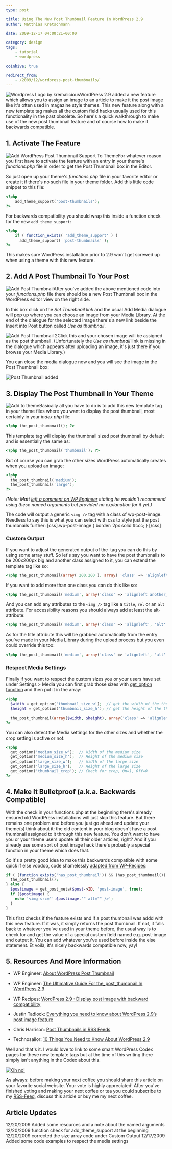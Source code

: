 ```yaml
---
type: post

title: Using The New Post Thumbnail Feature In WordPress 2.9
author: Matthias Kretschmann

date: 2009-12-17 04:00:21+00:00

category: design
tags:
    - tutorial
    - wordpress

coinhive: true

redirect_from:
    - /2009/12/wordpress-post-thumbnails/
---
```


![Wordpress Logo by kremalicious](../media/wordpress-logo.png)WordPress 2.9 added a new feature which allows you to assign an image to an article to make it the post image like it's often used in magazine style themes. This new feature along with a new template tag makes all the custom field hacks usually used for this functionality in the past obsolete. So here's a quick walkthrough to make use of the new post thumbnail feature and of course how to make it backwards compatible.

## 1. Activate The Feature

![Add WordPress Post Thumbnail Support To Theme](../media/wordpress-thumbnail-1.png)For whatever reason you first have to activate the feature with an entry in your theme's _functions.php_ file in order to get the Post Thumbnail box in the Editor.

So just open up your theme's _functions.php_ file in your favorite editor or create it if there's no such file in your theme folder. Add this little code snippet to this file:

```php
<?php
    add_theme_support('post-thumbnails');
?>
```

For backwards compatibility you should wrap this inside a function check for the new `add_theme_support`:

```php
<?php
    if ( function_exists( 'add_theme_support' ) )
      add_theme_support( 'post-thumbnails' );
?>
```

This makes sure WordPress installation prior to 2.9 won't get screwed up when using a theme with this new feature.

## 2. Add A Post Thumbnail To Your Post


![Add Post Thumbnail](../media/wordpress-thumbnail-2.png)After you've added the above mentioned code into your _functions.php_ file there should be a new Post Thumbnail box in the WordPress editor view on the right side.

In this box click on the _Set Thumbnail link_ and the usual Add Media dialogue will pop up where you can choose an image from your Media Library. At the end of the dialogue for the selected image there's a new link beside the Insert into Post button called _Use as thumbnail_.

![Add Post Thumbnail 2](../media/wordpress-thumbnail-3.png)Click this and your chosen image will be assigned as the post thumbnail. (Unfortunately the _Use as thumbnail_ link is missing in the dialogue which appears after uploading an image, it's just there if you browse your Media Library.)

You can close the media dialogue now and you will see the image in the Post Thumbnail box:

![Post Thumbnail added](../media/wordpress-thumbnail-4.png)


## 3. Display The Post Thumbnail In Your Theme


![Add to theme](../media/wordpress-thumbnail-5.png)Basically all you have to do is to add this new template tag in your theme files where you want to display the post thumbnail, most certainly in your _index.php_ file:

```php
<?php the_post_thumbnail(); ?>
```

This template tag will display the thumbnail sized post thumbnail by default and is essentially the same as:

```php
<?php the_post_thumbnail('thumbnail'); ?>
```

But of course you can grab the other sizes WordPress automatically creates when you upload an image:

```php
<?php
  the_post_thumbnail('medium');
  the_post_thumbnail('large');
?>
```

_(Note: Matt [left a comment on WP Engineer](http://wpengineer.com/the-ultimative-guide-for-the_post_thumbnail-in-wordpress-2-9/#comment-3053) stating he wouldn't recommend using these named arguments but provided no explanation for it yet.)_

The code will output a generic `<img />` tag with a class of wp-post-image. Needless to say this is what you can select with css to style just the post thumbnails further:
[css].wp-post-image { border: 2px solid #ccc; } [/css]


### Custom Output


If you want to adjust the generated output of the <img /> tag you can do this by using some array stuff. So let's say you want to have the post thumbnails to be 200x200px big and another class assigned to it, you can extend the template tag like so:

```php
<?php the_post_thumbnail(array( 200,200 ), array( 'class' => 'alignleft' )); ?>
```

If you want to add more than one class you can do this like so:

```php
<?php the_post_thumbnail('medium', array('class' => 'alignleft another_class')); ?>
```

And you can add any attributes to the `<img />` tag like a `title`, `rel` or an `alt` attribute. For accessibility reasons you should always add at least the alt-attribute:

```php
<?php the_post_thumbnail('medium', array('class' => 'alignleft', 'alt' => 'alttext')); ?>
```

As for the title attribute this will be grabbed automatically from the entry you've made in your Media Library during the upload process but you even could override this too:

```php
<?php the_post_thumbnail('medium', array('class' => 'alignleft', 'alt' => 'alttext', 'title' => 'titletext')); ?>
```



### Respect Media Settings


Finally if you want to respect the custom sizes you or your users have set under Settings > Media you can first grab those sizes with [get_option function](http://codex.wordpress.org/Function_Reference/get_option) and then put it in the array:

```php
<?php
  $width = get_option('thumbnail_size_w');  // get the width of the thumbnail setting
  $height = get_option('thumbnail_size_h'); // get the height of the thumbnail setting

  the_post_thumbnail(array($width, $height), array('class' => 'alignleft'));
?>
```

You can also detect the Media settings for the other sizes and whether the crop setting is active or not:

```php
<?php
  get_option('medium_size_w');  // Width of the medium size
  get_option('medium_size_h');  // Height of the medium size
  get_option('large_size_w');   // Width of the large size
  get_option('large_size_h');   // Height of the large size
  get_option('thumbnail_crop'); // Check for crop, On=1, Off=0
?>
```



## 4. Make It Bulletproof (a.k.a. Backwards Compatible)


With the check in your functions.php at the beginning there's already ensured old WordPress installations will just skip this feature. But there remains one problem and before you just go ahead and update your theme(s) think about it: the old content in your blog doesn't have a post thumbnail assigned to it through this new feature. You don't want to have you or your theme users update all their older articles, right? And if you already use some sort of post image hack there's probably a special function in your theme which does that.

So it's a pretty good idea to make this backwards compatible with some quick if else voodoo, code shamelessly [adapted from WP-Recipes](http://www.wprecipes.com/wordpress-2-9-display-post-image-with-backward-compatibility):

```php
if ( (function_exists('has_post_thumbnail')) && (has_post_thumbnail()) ) {
  the_post_thumbnail();
} else {
  $postimage = get_post_meta($post->ID, 'post-image', true);
  if ($postimage) {
    echo '<img src="'.$postimage.'" alt="" />';
  }
}
```

This first checks if the feature exists and if a post thumbnail was addd with this new feature. If it was, it simply returns the post thumbnail. If not, it falls back to whatever you've used in your theme before, the usual way is to check for and get the value of a special custom field named e.g. post-image and output it. You can add whatever you've used before inside the else statement. Et voilà, it's nicely backwards compatible now, yay!


## 5. Resources And More Information

* WP Engineer: [About WordPress Post Thumbnail](http://wpengineer.com/about-wordpress-post-thumbnail/)


* WP Engineer: [The Ultimative Guide For the_post_thumbnail In WordPress 2.9](http://wpengineer.com/the-ultimative-guide-for-the_post_thumbnail-in-wordpress-2-9/)


* WP Recipes: [WordPress 2.9 : Display post image with backward compatibility](http://www.wprecipes.com/wordpress-2-9-display-post-image-with-backward-compatibility)


* Justin Tadlock: [Everything you need to know about WordPress 2.9’s post image feature](http://justintadlock.com/archives/2009/11/16/everything-you-need-to-know-about-wordpress-2-9s-post-image-feature)


* Chris Harrison: [Post Thumbnails in RSS Feeds](http://cdharrison.com/2009/12/the_post_thumbnail-for-rss-feeds/)


* Technosailor: [10 Things You Need to Know About WordPress 2.9](http://technosailor.com/2009/11/11/10-things-you-need-to-know-about-wordpress-2-9/)


Well and that's it. I would love to link to some smart WordPress Codex pages for these new template tags but at the time of this writing there simply isn't anything in the Codex about this.


<a href="http://krlc.us/givecoffee">![Oh no!](../media/coffee-cup-empty.png)</a>


As always: before making your next coffee you should share this article on your favorite social website. Your vote is highly appreciated! After you've finished voting and making your next coffee or tea you could subscribe to my [RSS-Feed](http://www.kremalicious.com/feed/), discuss this article or buy me my next coffee.

## Article Updates

12/20/2009 Added some resources and a note about the named arguments
12/20/2009 function check for add_theme_support at the beginning
12/20/2009 corrected the size array code under Custom Output
12/17/2009 Added some code examples to respect the media settings
